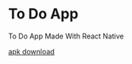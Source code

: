 # To Do App
To Do App Made With React Native

[apk download](https://exp-shell-app-assets.s3.us-west-1.amazonaws.com/android/%40danmin/todo_app-a8b0ab80e4ad46738b4f3384b0e48c3a-signed.apk)
